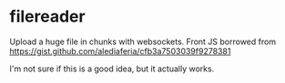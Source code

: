 # filereader

Upload a huge file in chunks with websockets.
Front JS borrowed from https://gist.github.com/alediaferia/cfb3a7503039f9278381

I'm not sure if this is a good idea, but it actually works.

